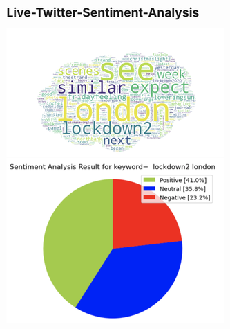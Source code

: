 <h1> Live-Twitter-Sentiment-Analysis</h1>

<img src="1_jBHrWrKcMN_DhZiMPk3DIA.png">
<br>
<img src="1_Gh4JR1HW5B2Q6nl8kQGIWg.png">
